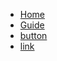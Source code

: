* [Home](/)
* [Guide](guide.md "It aint much but its honest work")
* [button](button.md)
* [link](link.md)